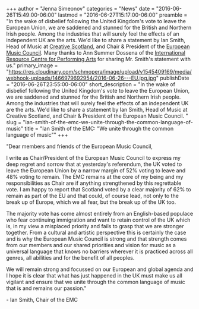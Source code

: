 +++
author = "Jenna Simeonov"
categories = "News"
date = "2016-06-26T15:49:00-06:00"
lastmod = "2016-06-27T15:17:00-06:00"
preamble = "In the wake of disbelief following the United Kingdom's vote to leave the European Union, we are saddened and stunned for the British and Northern Irish people. Among the industries that will surely feel the effects of an independent UK are the arts. We'd like to share a statement by Ian Smith, Head of Music at [Creative Scotland](http://www.creativescotland.com/who-we-are/our-people/specialism-leads/ian-smith), and Chair & President of the [European Music Council](http://www.emc-imc.org/). Many thanks to Ann Summer Dossena of the [International Resource Centre for Performing Arts](http://ircpa.net/) for sharing Mr. Smith's statement with us."
primary_image = "https://res.cloudinary.com/schmopera/image/upload/v1545409169/media/webhook-uploads/1466979692954/2016-06-26---EU.jpg.jpg"
publishDate = "2016-06-26T23:55:00-06:00"
short_description = "In the wake of disbelief following the United Kingdom&#039;s vote to leave the European Union, we are saddened and stunned for the British and Northern Irish people. Among the industries that will surely feel the effects of an independent UK are the arts. We&#039;d like to share a statement by Ian Smith, Head of Music at Creative Scotland, and Chair &amp; President of the European Music Council. "
slug = "ian-smith-of-the-emc-we-unite-through-the-common-language-of-music"
title = "Ian Smith of the EMC: &quot;We unite through the common language of music&quot;"
+++

"Dear members and friends of the European Music Council,

I write as Chair/President of the European Music Council to express my deep regret and sorrow that at yesterday's referendum, the UK voted to leave the European Union by a narrow margin of 52% voting to leave and 48% voting to remain. The EMC remains at the core of my being and my responsibilities as Chair are if anything strengthened by this regrettable vote. I am happy to report that Scotland voted by a clear majority of 62% to remain as part of the EU and that could, of course lead, not only to the break up of Europe, which we all fear, but the break up of the UK too.

The majority vote has come almost entirely from an English-based populace who fear continuing immigration and want to retain control of the UK which is, in my view a misplaced priority and fails to grasp that we are stronger together. From a cultural and artistic perspective this is certainly the case and is why the European Music Council is strong and that strength comes from our members and our shared priorities and vision for music as a universal language that knows no barriers wherever it is practiced across all genres, all abilities and for the benefit of all peoples.
 
We will remain strong and focussed on our European and global agenda and I hope it is clear that what has just happened in the UK must make us all vigilant and ensure that we unite through the common language of music that is and remains our passion."

\- Ian Smith, Chair of the EMC

